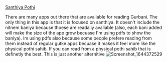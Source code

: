 [Santhiya Pothi](https://santhiyapothi.xyz)

There are many apps out there that are avaliable for reading Gurbani.
The only thing in this app is that it is focused on santhiya. It doesn't
include the nitnem baniya because thoese are readaliy avaliable (also, each bani added will
make the size of the app grow becuase I'm using pdfs to show the baniya). Im using pdfs also
because some people prefere reading from them instead of regular gutke apps becuase
it makes it feel more like the physical pothi sahib. If you can read from a physical pothi sahib that is definetly the best. This is just another alternitive
![Screenshot_1644372529](https://user-images.githubusercontent.com/73843250/153108479-656cea51-9e97-480c-82c9-b6cf6195f82d.png)
